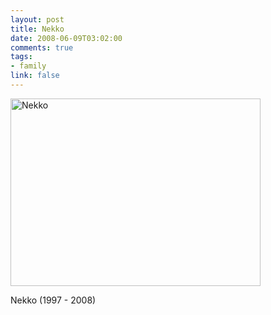 ```yaml
--- 
layout: post
title: Nekko
date: 2008-06-09T03:02:00
comments: true
tags:
- family
link: false
---
```

<img src="https://zanshin.net/images/nekko_20080609.jpg" alt="Nekko" width="400" height="300" />

Nekko (1997 - 2008)
